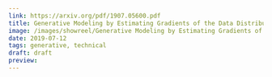 ```yaml
---
link: https://arxiv.org/pdf/1907.05600.pdf
title: Generative Modeling by Estimating Gradients of the Data Distribution
image: /images/showreel/Generative Modeling by Estimating Gradients of the Data Distribution.jpg
date: 2019-07-12
tags: generative, technical
draft: draft
preview:
---
```



